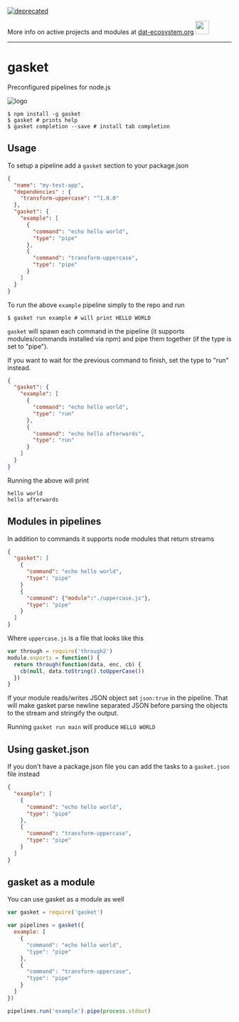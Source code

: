 [![deprecated](http://badges.github.io/stability-badges/dist/deprecated.svg)](https://dat-ecosystem.org/) 

More info on active projects and modules at [dat-ecosystem.org](https://dat-ecosystem.org/) <img src="https://i.imgur.com/qZWlO1y.jpg" width="30" height="30" /> 

---

# gasket

Preconfigured pipelines for node.js

![logo](https://raw.githubusercontent.com/datproject/gasket/master/gasket.png)

```
$ npm install -g gasket
$ gasket # prints help
$ gasket completion --save # install tab completion
```

## Usage

To setup a pipeline add a `gasket` section to your package.json

```json
{
  "name": "my-test-app",
  "dependencies" : {
    "transform-uppercase": "^1.0.0"
  },
  "gasket": {
    "example": [
      {
        "command": "echo hello world",
        "type": "pipe"
      },
      {
        "command": "transform-uppercase",
        "type": "pipe"
      }
    ]
  }
}
```

To run the above `example` pipeline simply to the repo and run

```
$ gasket run example # will print HELLO WORLD
```

`gasket` will spawn each command in the pipeline (it supports modules/commands installed via npm)
and pipe them together (if the type is set to "pipe").

If you want to wait for the previous command to finish, set the type to "run" instead.

```json
{
  "gasket": {
    "example": [
      {
        "command": "echo hello world",
        "type": "run"
      },
      {
        "command": "echo hello afterwards",
        "type": "run"
      }
    ]
  }
}
```

Running the above will print

```
hello world
hello afterwards
```

## Modules in pipelines

In addition to commands it supports node modules that return streams

```json
{
  "gasket": [
    {
      "command": "echo hello world",
      "type": "pipe"
    }
    {
      "command": {"module":"./uppercase.js"},
      "type": "pipe"
    }
  ]
}
```

Where `uppercase.js` is a file that looks like this

``` js
var through = require('through2')
module.exports = function() {
  return through(function(data, enc, cb) {
    cb(null, data.toString().toUpperCase())
  })
}
```

If your module reads/writes JSON object set `json:true` in the pipeline.
That will make gasket parse newline separated JSON before parsing the objects to the stream
and stringify the output.

Running `gasket run main` will produce `HELLO WORLD`

## Using gasket.json

If you don't have a package.json file you can add the tasks to a `gasket.json` file instead

```json
{
  "example": [
    {
      "command": "echo hello world",
      "type": "pipe"
    },
    {
      "command": "transform-uppercase",
      "type": "pipe"
    }
  ]
}
```

## gasket as a module

You can use gasket as a module as well

``` js
var gasket = require('gasket')

var pipelines = gasket({
  example: [
    {
      "command": "echo hello world",
      "type": "pipe"
    },
    {
      "command": "transform-uppercase",
      "type": "pipe"
    }
  ]
})

pipelines.run('example').pipe(process.stdout)
```
